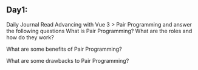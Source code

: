 ## Day1: 

Daily Journal
Read Advancing with Vue 3 > Pair Programming and answer the following questions
What is Pair Programming? What are the roles and how do they work?

What are some benefits of Pair Programming?

What are some drawbacks to Pair Programming?